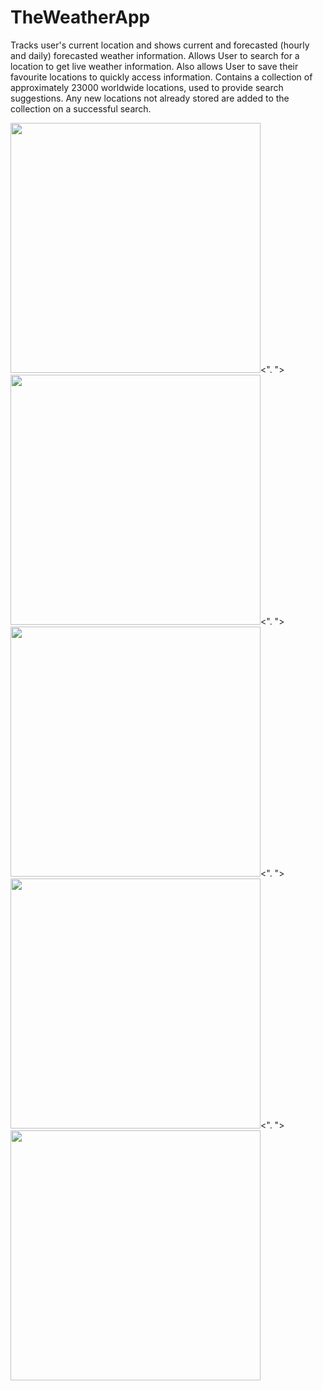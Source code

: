 # TheWeatherApp
Tracks user's current location and shows current and forecasted (hourly and daily) forecasted weather information. Allows User to search for a location to get live weather information. Also allows User to save their favourite locations to quickly access information. Contains a collection of approximately 23000 worldwide locations, used to provide search suggestions. Any new locations not already stored are added to the collection on a successful search.

<img src="https://user-images.githubusercontent.com/29005515/97068440-e2cec480-1584-11eb-896d-7165a7b9a1c8.png" height="400"/><".   "><img src="https://user-images.githubusercontent.com/29005515/97068532-85874300-1585-11eb-9a49-deec33ae3bbe.png" height="400"/><".   "><img src="https://user-images.githubusercontent.com/29005515/97068540-9df75d80-1585-11eb-9545-ab2be46c28a8.png" height="400"/><".   "><img src="https://user-images.githubusercontent.com/29005515/97068553-bb2c2c00-1585-11eb-91d7-03b150c0a16b.png" height="400"/><".   "><img src="https://user-images.githubusercontent.com/29005515/97068589-1827e200-1586-11eb-94ee-2738a4e17994.png" height="400"/>
